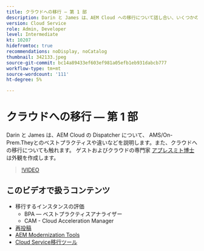 ```yaml
---
title: クラウドへの移行 — 第 1 部
description: Darin と James は、AEM Cloud への移行について話し合い、いくつかのテクニックをデモします。
version: Cloud Service
role: Admin, Developer
level: Intermediate
kt: 10207
hidefromtoc: true
recommendations: noDisplay, noCatalog
thumbnail: 342133.jpeg
source-git-commit: bc14a89433ef603ef981a05efb1eb931dabcb777
workflow-type: tm+mt
source-wordcount: '111'
ht-degree: 5%

---
```


# クラウドへの移行 — 第 1 部

Darin と James は、AEM Cloud の Dispatcher について、 AMS/On-Prem.Theyとのベストプラクティスや違いなどを説明します。また、クラウドへの移行についても触れます。 ゲストおよびクラウドの専門家 [アプレスミト博士](https://twitter.com/DrApplesmith) は外観を作成します。

>[!VIDEO](https://video.tv.adobe.com/v/342133/?quality=12&learn=on)

## このビデオで扱うコンテンツ

+ 移行するインスタンスの評価
   + BPA — ベストプラクティスアナライザー
   + CAM - Cloud Acceleration Manager
+ [再投稿](https://github.com/chetanmeh/oak-console-scripts/tree/master/src/main/groovy/repostats)
+ [AEM Modernization Tools](https://opensource.adobe.com/aem-modernize-tools/)
+ [Cloud Service移行ツール](https://github.com/adobe/aem-cloud-service-source-migration)
